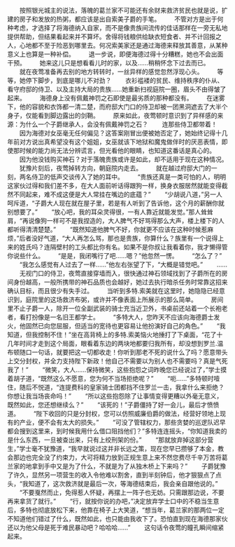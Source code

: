 　　按照银光城主的说法，落魄的葛兰家不可能还有余财来救济贫民也就是说，扩建的房子和发放的热粥，都应该是出自索美子爵的手笔。
　　不管对方是出于何种考虑，才选择了将海德纳入自家，而不是像贵族间流传的佳话那样在一旁无私地提供帮助，但结果看起来并不算坏。舍得将钱粮供给缺衣短食者、并不计回报之人，心地都不至于险恶到哪里去。何况索美家还是通过海德来释放其善意，从某种意义上也算是一种补偿。
　　退一步说，即便海德过得十分糟糕，她也不会出面干预。
　　她来这儿只是想看看儿时的家，以及……稍稍怀念下过去而已。
　　就在夜莺准备再去别的地方转转时，一丝异样的感觉忽然浮现心头。
　　等等，她停下脚步，到底是哪儿不对劲？
　　衣衫褴褛的贫民、维持秩序的仆从、看守府邸的侍卫、以及主持大局的贵族……她重新扫视庭院一圈，眉头不由得皱了起来。
　　海德身上没有佩戴神罚之石即使是最劣质的那种都没有。
　　在迷雾下，他的容貌和衣饰都一清二楚，而府邸大门口的侍卫却被一团黑洞遮去了大半个身子，仅能看到脚边露出的剑鞘。
　　原来如此，夜莺顿时意识到了异样感的来源：为什么一个子爵继承人，会没有佩戴神罚之石？
　　连那些侍卫都带着！
　　因为海德对女巫毫无任何偏见？这答案刚冒出便被她否定了，她始终记得十几年前对方说出真希望没有这个姐姐，女巫就该下地狱和魔鬼做伴时的厌恶表情，即使那时候的能力尚无法分辨谎言，但光看他的眼睛，也知道这番话是真心的。
　　因为他没钱购买神石？对于落魄贵族或许是如此，却不适用于现在这种情况。
　　犹豫片刻后，夜莺掉转方向，朝庭院内走去。
　　就在越过府邸大门的一刻，两名侍卫的低声交谈传入了她的耳中。
　　“贵族还真是一类可怕的人，明明这家伙过得和我们差不多，在大人面前听话得跟狗一样，换身衣服居然就能变得截然不同起来，难不成这便是大人常挂在嘴边的底蕴？”
　　“少胡说八道，”另一人呵斥道，“子爵大人现在就在屋子里，若是有人听到了告诉他，这个月的薪酬你就别想要了。”
　　“放心吧，我的耳朵灵得很，一有人靠近就能发觉。”那人耸耸肩，“再说像狗一样可不是我捏造的，大人脾气不好骂得那么大声，楼上楼下的人都听得清清楚楚。”
　　“既然知道他脾气不好，你就更不应该在这种时候惹麻烦，”后者没好气道，“大人再怎么骂，那也是贵族，你算什么？族里有一个说得上来的姓氏吗？连隔壁村的工头都比你有名。如果不是你叔让我看着你，我才懒得管你说些什么。
　　“是是，我闭嘴行了吧……嗯？”他忽然一愣。
　　“怎么了？”
　　“我怎么感觉有人过去了一样……”他左右张望了下，“大概是错觉吧。”
　　……
　　无视门口的侍卫，夜莺直接穿墙而入，很快通过神石领域找到了子爵所在的房间身份越高，一般所携带的神石品质也会越好，她过去执行暗杀任务时常靠这招来确认目标，而且很少有失手过。
　　当听到多特.索美就在这里时，她隐隐已经意识到，庭院里的这场救济布粥，或许并不像表面上所展示的那么简单。
　　房间里不止子爵一人，除开一位全副武装的骑士充当近卫外，书桌前还站着一个长袍老者，看打扮像是一名旧王都学士。
　　“多特大人，您昨天不应该向海德爵士发火，他固然已向您屈服，但适当的宽待也更容易让他扮演好自己的角色。”
　　“我知道，但我控制不住！”坐在高背椅上的多特.索美恼火地捶打了下桌面，“花了十几年时间才走到这个局面，眼看着东边的两块地都要归我所有，却没想到罗兰.温布顿随口一句话，就要把这一切都收走！你听到那老不死的说什么了吗？愿意带头上交分封权，并全力支持陛下新政！他自己不需要以为别人也不需要吗？真是气死我了！”
　　“微笑，大人……保持微笑，这些抱怨之词昨晚您已经说过了，”学士摸着胡子道，“既然这么不愿意，您为何不当场拒绝呢？”
　　“呃……”多特顿时噎住，随后不悦道，“连提费科的皇家骑士团都挡不住罗兰一击，我拿什么来拒绝？你想让我当场丧命吗！”
　　“所以这些抱怨除了让事情变得更糟以外毫无意义，既然如此，您还想继续么？”
　　“该死的！”子爵僵持了好一会儿，最后才愤愤道。
　　“陛下收回的只是分封权，您可以仿照威廉伯爵的做法，经营好领地上现有的产业，便不会有太大的损失。”
　　“可没了管辖权力，那些贪婪的巡逻队迟早都会搜到这里来，到时候我用什么借口阻挡他们？”多特连连摇头，“你知道我卖的是什么东西，一旦被查出来，只有上绞刑架的份。”
　　“那就放弃掉这部分营生，”学士毫不犹豫道，“我早就说过这并非长远之策，现在您早已攒够了本金，教会那边也完全没了约束力，大可将精力放到正规生意上来不然您费尽千辛万苦将葛兰家的地拿到手中又是为了什么，不就是为了从独木桥上下来吗？”
　　子爵犹豫了许久，显然另一项营生的收入令他难以割舍，直到半刻钟后，他才狠狠点了点头，“我知道了，这次救济就是最后一次，等海德结束后，我会亲自跟他说的。”
　　“不要戛然而止，免得惹人怀疑，再摆上一阵子也无妨。只需跟那边说，不要再来拿货了就行。”
　　“行，就按你说的办吧，”决定放弃学士口中的不稳当生意后，多特也彻底放松下来，他靠在椅子上大笑道，“想当年，葛兰家的那两位一定不知道他们错过了什么，既然如此，也只能由我收下了。恐怕直到现在海德那家伙还以为他父母是死于难民暴动吧？哈哈哈……”
　　这句话令夜莺的瞳孔瞬间缩紧起来。